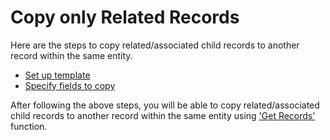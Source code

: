 # Copy only Related Records

Here are the steps to copy related/associated child records to another record within the same entity.

* [Set up template](https://docs.inogic.com/click2clone/configuration/copy-only-related-records/click2clone-template)
* [Specify fields to copy](https://docs.inogic.com/click2clone/configuration/copy-only-related-records/specify-fields-to-copy)

After following the above steps, you will be able to copy related/associated child records to another record within the same entity using ['Get Records'](https://docs.inogic.com/click2clone/configuration/copy-only-related-records/get-records) function.
